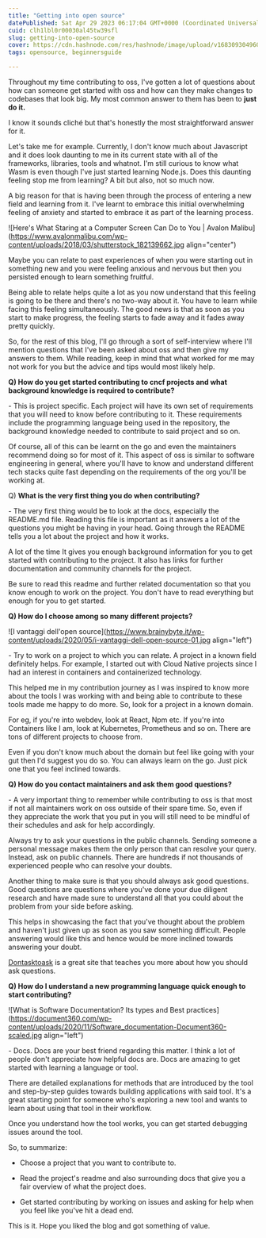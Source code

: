 ```yaml
---
title: "Getting into open source"
datePublished: Sat Apr 29 2023 06:17:04 GMT+0000 (Coordinated Universal Time)
cuid: clh1lbl0r00030al45tw39sfl
slug: getting-into-open-source
cover: https://cdn.hashnode.com/res/hashnode/image/upload/v1683093049603/31c32f48-684a-4a08-9748-405060c65b43.png
tags: opensource, beginnersguide

---
```


Throughout my time contributing to oss, I've gotten a lot of questions about how can someone get started with oss and how can they make changes to codebases that look big. My most common answer to them has been to **just do it.**

I know it sounds cliché but that's honestly the most straightforward answer for it.

Let's take me for example. Currently, I don't know much about Javascript and it does look daunting to me in its current state with all of the frameworks, libraries, tools and whatnot. I'm still curious to know what Wasm is even though I've just started learning Node.js. Does this daunting feeling stop me from learning? A bit but also, not so much now.

A big reason for that is having been through the process of entering a new field and learning from it. I've learnt to embrace this initial overwhelming feeling of anxiety and started to embrace it as part of the learning process.

![Here's What Staring at a Computer Screen Can Do to You | Avalon Malibu](https://www.avalonmalibu.com/wp-content/uploads/2018/03/shutterstock_182139662.jpg align="center")

Maybe you can relate to past experiences of when you were starting out in something new and you were feeling anxious and nervous but then you persisted enough to learn something fruitful.

Being able to relate helps quite a lot as you now understand that this feeling is going to be there and there's no two-way about it. You have to learn while facing this feeling simultaneously. The good news is that as soon as you start to make progress, the feeling starts to fade away and it fades away pretty quickly.

So, for the rest of this blog, I'll go through a sort of self-interview where I'll mention questions that I've been asked about oss and then give my answers to them. While reading, keep in mind that what worked for me may not work for you but the advice and tips would most likely help.

**Q) How do you get started contributing to cncf projects and what background knowledge is required to contribute?**

\- This is project specific. Each project will have its own set of requirements that you will need to know before contributing to it. These requirements include the programming language being used in the repository, the background knowledge needed to contribute to said project and so on.

Of course, all of this can be learnt on the go and even the maintainers recommend doing so for most of it. This aspect of oss is similar to software engineering in general, where you'll have to know and understand different tech stacks quite fast depending on the requirements of the org you'll be working at.

Q) **What is the very first thing you do when contributing?**

\- The very first thing would be to look at the docs, especially the README.md file. Reading this file is important as it answers a lot of the questions you might be having in your head. Going through the README tells you a lot about the project and how it works.

A lot of the time It gives you enough background information for you to get started with contributing to the project. It also has links for further documentation and community channels for the project.

Be sure to read this readme and further related documentation so that you know enough to work on the project. You don't have to read everything but enough for you to get started.

**Q) How do I choose among so many different projects?**

![I vantaggi dell'open source](https://www.brainybyte.it/wp-content/uploads/2020/05/i-vantaggi-dell-open-source-01.jpg align="left")

\- Try to work on a project to which you can relate. A project in a known field definitely helps. For example, I started out with Cloud Native projects since I had an interest in containers and containerized technology.

This helped me in my contribution journey as I was inspired to know more about the tools I was working with and being able to contribute to these tools made me happy to do more. So, look for a project in a known domain.

For eg, if you're into webdev, look at React, Npm etc. If you're into Containers like I am, look at Kubernetes, Prometheus and so on. There are tons of different projects to choose from.

Even if you don't know much about the domain but feel like going with your gut then I'd suggest you do so. You can always learn on the go. Just pick one that you feel inclined towards.

**Q) How do you contact maintainers and ask them good questions?**

\- A very important thing to remember while contributing to oss is that most if not all maintainers work on oss outside of their spare time. So, even if they appreciate the work that you put in you will still need to be mindful of their schedules and ask for help accordingly.

Always try to ask your questions in the public channels. Sending someone a personal message makes them the only person that can resolve your query. Instead, ask on public channels. There are hundreds if not thousands of experienced people who can resolve your doubts.

Another thing to make sure is that you should always ask good questions. Good questions are questions where you've done your due diligent research and have made sure to understand all that you could about the problem from your side before asking.

This helps in showcasing the fact that you've thought about the problem and haven't just given up as soon as you saw something difficult. People answering would like this and hence would be more inclined towards answering your doubt.

[Dontasktoask](https://dontasktoask.com/) is a great site that teaches you more about how you should ask questions.

**Q) How do I understand a new programming language quick enough to start contributing?**

![What is Software Documentation? Its types and Best practices](https://document360.com/wp-content/uploads/2020/11/Software_documentation-Document360-scaled.jpg align="left")

\- Docs. Docs are your best friend regarding this matter. I think a lot of people don't appreciate how helpful docs are. Docs are amazing to get started with learning a language or tool.

There are detailed explanations for methods that are introduced by the tool and step-by-step guides towards building applications with said tool. It's a great starting point for someone who's exploring a new tool and wants to learn about using that tool in their workflow.

Once you understand how the tool works, you can get started debugging issues around the tool.

So, to summarize:

* Choose a project that you want to contribute to.
    
* Read the project's readme and also surrounding docs that give you a fair overview of what the project does.
    
* Get started contributing by working on issues and asking for help when you feel like you've hit a dead end.
    

This is it. Hope you liked the blog and got something of value.